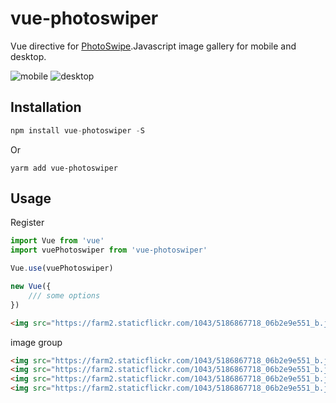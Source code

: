 # vue-photoswiper
Vue directive for [PhotoSwipe](https://github.com/dimsemenov/PhotoSwipe).Javascript image gallery for mobile and desktop.

![mobile](https://github.com/river-lee/vue-photoswiper/blob/master/screenshot/mobile.png)
![desktop](https://github.com/river-lee/vue-photoswiper/blob/master/screenshot/desktop.png)

## Installation
```js
npm install vue-photoswiper -S
```
Or
```
yarm add vue-photoswiper
```


## Usage

Register
```js
import Vue from 'vue'
import vuePhotoswiper from 'vue-photoswiper'

Vue.use(vuePhotoswiper)

new Vue({
	/// some options
})

```

```html
<img src="https://farm2.staticflickr.com/1043/5186867718_06b2e9e551_b.jpg" alt="" v-preview="1" style="width:200px">
```

image group
```html
<img src="https://farm2.staticflickr.com/1043/5186867718_06b2e9e551_b.jpg" alt="" v-preview="1" style="width:200px">
<img src="https://farm2.staticflickr.com/1043/5186867718_06b2e9e551_b.jpg" alt="" v-preview="1" style="width:200px">
<img src="https://farm2.staticflickr.com/1043/5186867718_06b2e9e551_b.jpg" alt="" v-preview="2" style="width:200px">
<img src="https://farm2.staticflickr.com/1043/5186867718_06b2e9e551_b.jpg" alt="" v-preview="2" style="width:200px">
```